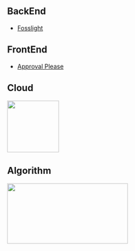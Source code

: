 ## BackEnd
* [Fosslight](https://j-fosslight.notion.site/Fosslight-Hub-c7259bb3917346fbaa8d51c1c89fb946)

## FrontEnd
* [Approval Please](https://github.com/approval-please/approval-please-Android)

## Cloud
[<img src="https://user-images.githubusercontent.com/87487149/214820838-908caba5-8bce-4b28-9405-47b45912551c.png" width="120" height="120"/>](https://www.credly.com/badges/9f159d43-5fd6-43bc-b226-2338029f6684/public_url)

## Algorithm
[<img src="http://mazassumnida.wtf/api/v2/generate_badge?boj=eheh02" width="280" height="140"/>](https://solved.ac/eheh02/)
